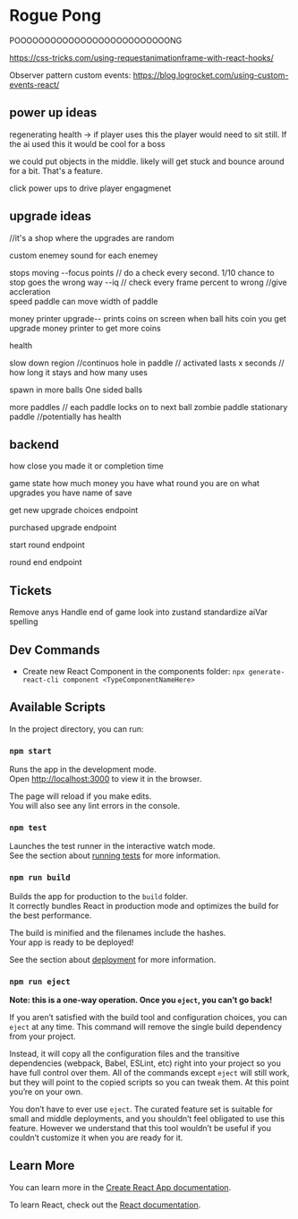 # Rogue Pong

POOOOOOOOOOOOOOOOOOOOOOOOOONG

https://css-tricks.com/using-requestanimationframe-with-react-hooks/

Observer pattern custom events: https://blog.logrocket.com/using-custom-events-react/

## power up ideas

regenerating health -> if player uses this the player would need to sit still. If the ai used this it would be cool for a boss

we could put objects in the middle. likely will get stuck and bounce around for a bit. That's a feature.

click power ups to drive player engagmenet

## upgrade ideas

//it's a shop where the upgrades are random

custom enemey sound for each enemey

stops moving --focus points // do a check every second. 1/10 chance to stop
goes the wrong way --iq // check every frame percent to wrong //give accleration  
speed paddle can move
width of paddle

money printer upgrade-- prints coins on screen when ball hits coin you get upgrade money printer to get more coins

health

slow down region //continuos
hole in paddle // activated lasts x seconds // how long it stays and how many uses

spawn in more balls
One sided balls

more paddles // each paddle locks on to next ball
zombie paddle
stationary paddle //potentially has health

## backend

how close you made it or completion time

game state how much money you have what round you are on what upgrades you have name of save

get new upgrade choices endpoint

purchased upgrade endpoint

start round endpoint

round end endpoint

## Tickets

Remove anys
Handle end of game
look into zustand
standardize aiVar spelling

## Dev Commands

- Create new React Component in the components folder: `npx generate-react-cli component <TypeComponentNameHere>`

## Available Scripts

In the project directory, you can run:

### `npm start`

Runs the app in the development mode.\
Open [http://localhost:3000](http://localhost:3000) to view it in the browser.

The page will reload if you make edits.\
You will also see any lint errors in the console.

### `npm test`

Launches the test runner in the interactive watch mode.\
See the section about [running tests](https://facebook.github.io/create-react-app/docs/running-tests) for more information.

### `npm run build`

Builds the app for production to the `build` folder.\
It correctly bundles React in production mode and optimizes the build for the best performance.

The build is minified and the filenames include the hashes.\
Your app is ready to be deployed!

See the section about [deployment](https://facebook.github.io/create-react-app/docs/deployment) for more information.

### `npm run eject`

**Note: this is a one-way operation. Once you `eject`, you can’t go back!**

If you aren’t satisfied with the build tool and configuration choices, you can `eject` at any time. This command will remove the single build dependency from your project.

Instead, it will copy all the configuration files and the transitive dependencies (webpack, Babel, ESLint, etc) right into your project so you have full control over them. All of the commands except `eject` will still work, but they will point to the copied scripts so you can tweak them. At this point you’re on your own.

You don’t have to ever use `eject`. The curated feature set is suitable for small and middle deployments, and you shouldn’t feel obligated to use this feature. However we understand that this tool wouldn’t be useful if you couldn’t customize it when you are ready for it.

## Learn More

You can learn more in the [Create React App documentation](https://facebook.github.io/create-react-app/docs/getting-started).

To learn React, check out the [React documentation](https://reactjs.org/).
